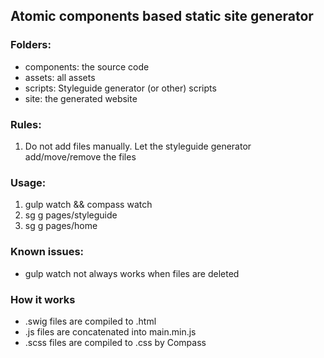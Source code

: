 ## Atomic components based static site generator

### Folders:

- components: the source code
- assets: all assets
- scripts: Styleguide generator (or other) scripts
- site: the generated website


### Rules:
1. Do not add files manually. Let the styleguide generator add/move/remove the files

### Usage:

1. gulp watch && compass watch
2. sg g pages/styleguide
3. sg g pages/home


### Known issues:

- gulp watch not always works when files are deleted


### How it works

- .swig files are compiled to .html
- .js files are concatenated into main.min.js
- .scss files are compiled to .css by Compass
